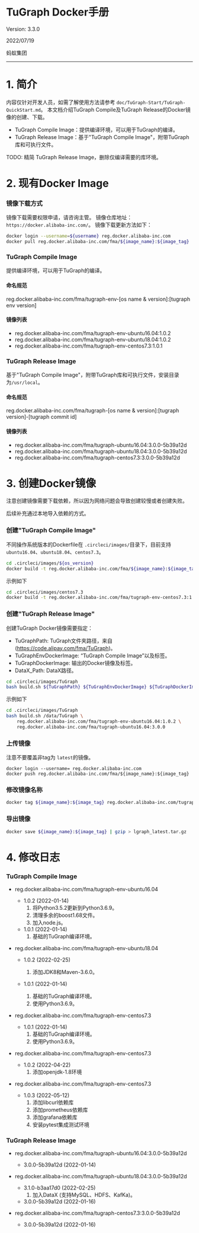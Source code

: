# TuGraph Docker手册

Version: 3.3.0

2022/07/19

蚂蚁集团

---

# 1. 简介

内容仅针对开发人员，如需了解使用方法请参考 `doc/TuGraph-Start/TuGraph-QuickStart.md`。
本文档介绍TuGraph Compile及TuGraph Release的Docker镜像的创建、下载。

- TuGraph Compile Image：提供编译环境，可以用于TuGraph的编译。
- TuGraph Release Image：基于"TuGraph Compile Image"，附带TuGraph库和可执行文件。

TODO: 精简 TuGraph Release Image，删除仅编译需要的库环境。

# 2. 现有Docker Image

### 镜像下载方式

镜像下载需要权限申请，请咨询主管。
镜像仓库地址：`https://docker.alibaba-inc.com/`。
镜像下载更新方法如下：

```bash
docker login --username=${username} reg.docker.alibaba-inc.com
docker pull reg.docker.alibaba-inc.com/fma/${image_name}:${image_tag}
```

### TuGraph Compile Image

提供编译环境，可以用于TuGraph的编译。

#### 命名规范

reg.docker.alibaba-inc.com/fma/tugraph-env-[os name & version]:[tugraph env version]

#### 镜像列表

- reg.docker.alibaba-inc.com/fma/tugraph-env-ubuntu16.04:1.0.2
- reg.docker.alibaba-inc.com/fma/tugraph-env-ubuntu18.04:1.0.2
- reg.docker.alibaba-inc.com/fma/tugraph-env-centos7.3:1.0.1

### TuGraph Release Image

基于"TuGraph Compile Image"，附带TuGraph库和可执行文件，安装目录为`/usr/local`。

#### 命名规范

reg.docker.alibaba-inc.com/fma/tugraph-[os name & version]:[tugraph version]-[tugraph commit id]

#### 镜像列表

- reg.docker.alibaba-inc.com/fma/tugraph-ubuntu16.04:3.0.0-5b39a12d
- reg.docker.alibaba-inc.com/fma/tugraph-ubuntu18.04:3.0.0-5b39a12d
- reg.docker.alibaba-inc.com/fma/tugraph-centos7.3:3.0.0-5b39a12d

# 3. 创建Docker镜像

注意创建镜像需要下载依赖，所以因为网络问题会导致创建较慢或者创建失败。

后续补充通过本地导入依赖的方式。

### 创建"TuGraph Compile Image"

不同操作系统版本的Dockerfile在 `.circleci/images/`目录下，目前支持 `ubuntu16.04`、`ubuntu18.04`、`centos7.3`。

```bash
cd .circleci/images/${os_version}
docker build -t reg.docker.alibaba-inc.com/fma/${image_name}:${image_tag} .
```

示例如下

```bash
cd .circleci/images/centos7.3
docker build -t reg.docker.alibaba-inc.com/fma/tugraph-env-centos7.3:1.0.1 .
```

### 创建"TuGraph Release Image"

创建TuGraph Docker镜像需要指定：

- TuGraphPath: TuGraph文件夹路径，来自(https://code.alipay.com/fma/TuGraph)。
- TuGraphEnvDockerImage: “TuGraph Compile Image”以及标签。
- TuGraphDockerImage: 输出的Docker镜像及标签。
- DataX_Path: DataX路径。

```bash
cd .circleci/images/TuGraph
bash build.sh ${TuGraphPath} ${TuGraphEnvDockerImage} ${TuGraphDockerImage} ${DataX_Path}
```

示例如下

```bash
cd .circleci/images/TuGraph
bash build.sh /data/TuGraph \
    reg.docker.alibaba-inc.com/fma/tugraph-env-ubuntu16.04:1.0.2 \
    reg.docker.alibaba-inc.com/fma/tugraph-ubuntu16.04:3.0.0
```

### 上传镜像

注意不要覆盖非tag为 `latest`的镜像。

```
docker login --username= reg.docker.alibaba-inc.com
docker push reg.docker.alibaba-inc.com/fma/${image_name}:${image_tag}
```

### 修改镜像名称

```bash
docker tag ${image_name}:${image_tag} reg.docker.alibaba-inc.com/tugraph/tugraph:3.3.0
```

### 导出镜像

```bash
docker save ${image_name}:${image_tag} | gzip > lgraph_latest.tar.gz
```

# 4. 修改日志

### TuGraph Compile Image

- reg.docker.alibaba-inc.com/fma/tugraph-env-ubuntu16.04

  - 1.0.2 (2022-01-14)
    1. 将Python3.5.2更新到Python3.6.9。
    2. 清理多余的boost1.68文件。
    3. 加入node.js。
  - 1.0.1 (2022-01-14)
    1. 基础的TuGraph编译环境。
- reg.docker.alibaba-inc.com/fma/tugraph-env-ubuntu18.04

  - 1.0.2 (2022-02-25)
    1. 添加JDK8和Maven-3.6.0。

  - 1.0.1 (2022-01-14)
    1. 基础的TuGraph编译环境。
    2. 使用Python3.6.9。
- reg.docker.alibaba-inc.com/fma/tugraph-env-centos7.3

  - 1.0.1 (2022-01-14)
    1. 基础的TuGraph编译环境。
    2. 使用Python3.6.9。
- reg.docker.alibaba-inc.com/fma/tugraph-env-centos7.3

  - 1.0.2 (2022-04-22)
    1. 添加openjdk-1.8环境
- reg.docker.alibaba-inc.com/fma/tugraph-env-centos7.3

  - 1.0.3 (2022-05-12)
    1. 添加libcurl依赖库
    2. 添加prometheus依赖库
    3. 添加grafana依赖库
    4. 安装pytest集成测试环境

### TuGraph Release Image

- reg.docker.alibaba-inc.com/fma/tugraph-ubuntu16.04:3.0.0-5b39a12d

  - 3.0.0-5b39a12d (2022-01-14)
- reg.docker.alibaba-inc.com/fma/tugraph-ubuntu18.04:3.0.0-5b39a12d
  - 3.1.0-b3aa17d0 (2022-02-25)
    1. 加入DataX (支持MySQL、HDFS、KafKa)。
  - 3.0.0-5b39a12d (2022-01-16)
- reg.docker.alibaba-inc.com/fma/tugraph-centos7.3:3.0.0-5b39a12d

  - 3.0.0-5b39a12d (2022-01-16)
